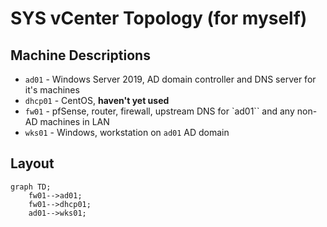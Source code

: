 # SYS vCenter Topology (for myself)

## Machine Descriptions
* `ad01` - Windows Server 2019, AD domain controller and DNS server for it's machines
* `dhcp01` - CentOS, **haven't yet used**
* `fw01` - pfSense, router, firewall, upstream DNS for `ad01`` and any non-AD machines in LAN
* `wks01` - Windows, workstation on `ad01` AD domain

## Layout
```mermaid
graph TD;
    fw01-->ad01;
    fw01-->dhcp01;
    ad01-->wks01;
```